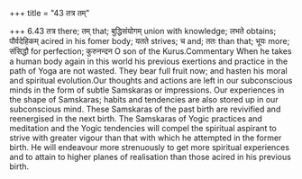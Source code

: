 +++
title = "43 तत्र तम्"

+++
6.43 तत्र there; तम् that; बुद्धिसंयोगम् union with knowledge; लभते
obtains; पौर्वदेहिकम् acired in his fomer body; यतते strives; च and; ततः
than that; भूयः more; संसिद्धौ for perfection; कुरुनन्दन O son of the
Kurus.Commentary When he takes a human body again in this world his
previous exertions and practice in the path of Yoga are not wasted. They
bear full fruit now; and hasten his moral and spiritual evolution.Our
thoughts and actions are left in our subconscious minds in the form of
subtle Samskaras or impressions. Our experiences in the shape of
Samskaras; habits and tendencies are also stored up in our subconscious
mind. These Samskaras of the past birth are revivified and reenergised
in the next birth. The Samskaras of Yogic practices and meditation and
the Yogic tendencies will compel the spiritual aspirant to strive with
greater vigour than that with which he attempted in the former birth. He
will endeavour more strenuously to get more spiritual experiences and to
attain to higher planes of realisation than those acired in his previous
birth.
